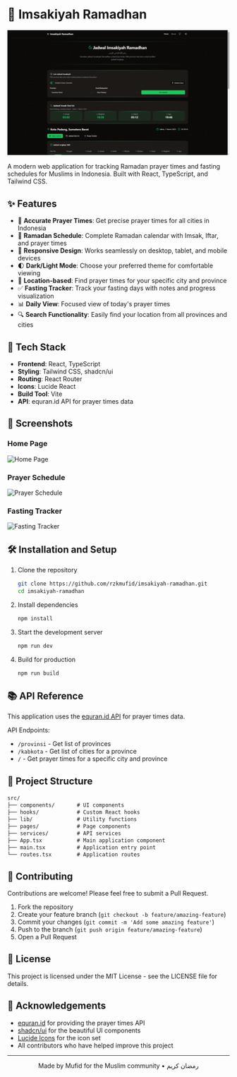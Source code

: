 # 📅 Imsakiyah Ramadhan

![Imsakiyah Ramadhan](https://github.com/rzkmufid/imsyakiah-ramadhan/blob/main/src/img/SS.png?raw=true)

A modern web application for tracking Ramadan prayer times and fasting schedules for Muslims in Indonesia. Built with React, TypeScript, and Tailwind CSS.

## ✨ Features

- 🕌 **Accurate Prayer Times**: Get precise prayer times for all cities in Indonesia
- 🌙 **Ramadan Schedule**: Complete Ramadan calendar with Imsak, Iftar, and prayer times
- 📱 **Responsive Design**: Works seamlessly on desktop, tablet, and mobile devices
- 🌓 **Dark/Light Mode**: Choose your preferred theme for comfortable viewing
- 📍 **Location-based**: Find prayer times for your specific city and province
- ✅ **Fasting Tracker**: Track your fasting days with notes and progress visualization
- 📊 **Daily View**: Focused view of today's prayer times
- 🔍 **Search Functionality**: Easily find your location from all provinces and cities

## 🚀 Tech Stack

- **Frontend**: React, TypeScript
- **Styling**: Tailwind CSS, shadcn/ui
- **Routing**: React Router
- **Icons**: Lucide React
- **Build Tool**: Vite
- **API**: equran.id API for prayer times data

## 📸 Screenshots

### Home Page
![Home Page](https://i.ibb.co/Jt9WBLT/imsakiyah-preview.png)

### Prayer Schedule
![Prayer Schedule](https://i.ibb.co/Jt9WBLT/imsakiyah-preview.png)

### Fasting Tracker
![Fasting Tracker](https://i.ibb.co/Jt9WBLT/imsakiyah-preview.png)

## 🛠️ Installation and Setup

1. Clone the repository
   ```bash
   git clone https://github.com/rzkmufid/imsakiyah-ramadhan.git
   cd imsakiyah-ramadhan
   ```

2. Install dependencies
   ```bash
   npm install
   ```

3. Start the development server
   ```bash
   npm run dev
   ```

4. Build for production
   ```bash
   npm run build
   ```

## 📚 API Reference

This application uses the [equran.id API](https://equran.id/apidev/imsakiyah) for prayer times data.

API Endpoints:
- `/provinsi` - Get list of provinces
- `/kabkota` - Get list of cities for a province
- `/` - Get prayer times for a specific city and province

## 🧩 Project Structure

```
src/
├── components/       # UI components
├── hooks/            # Custom React hooks
├── lib/              # Utility functions
├── pages/            # Page components
├── services/         # API services
├── App.tsx           # Main application component
├── main.tsx          # Application entry point
└── routes.tsx        # Application routes
```

## 🤝 Contributing

Contributions are welcome! Please feel free to submit a Pull Request.

1. Fork the repository
2. Create your feature branch (`git checkout -b feature/amazing-feature`)
3. Commit your changes (`git commit -m 'Add some amazing feature'`)
4. Push to the branch (`git push origin feature/amazing-feature`)
5. Open a Pull Request

## 📄 License

This project is licensed under the MIT License - see the LICENSE file for details.

## 🙏 Acknowledgements

- [equran.id](https://equran.id) for providing the prayer times API
- [shadcn/ui](https://ui.shadcn.com) for the beautiful UI components
- [Lucide Icons](https://lucide.dev) for the icon set
- All contributors who have helped improve this project

---

<p align="center">Made by Mufid for the Muslim community • رمضان كريم</p>